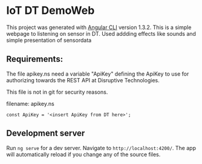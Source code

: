 # IoT DT DemoWeb
This project was generated with [Angular CLI](https://github.com/angular/angular-cli) version 1.3.2.
This is a simple webpage to listening on sensor in DT.
Used addding effects like sounds and simple presentation of sensordata

## Requirements:
The file apikey.ns need a variable "ApiKey" defining the ApiKey to use for authorizing towards the REST API at Disruptive Technologies.

This file is not in git for security reasons.

filename: apikey.ns
```
const ApiKey = '<insert ApiKey from DT here>';
```

## Development server
Run `ng serve` for a dev server. Navigate to `http://localhost:4200/`. The app will automatically reload if you change any of the source files.



